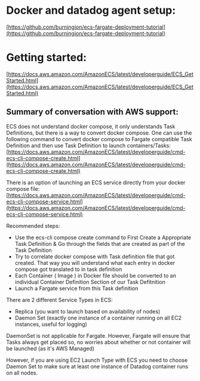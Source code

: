 # Docker and datadog agent setup:
[https://github.com/burningion/ecs-fargate-deployment-tutorial](https://github.com/burningion/ecs-fargate-deployment-tutorial)


# Getting started:
[https://docs.aws.amazon.com/AmazonECS/latest/developerguide/ECS_GetStarted.html](https://docs.aws.amazon.com/AmazonECS/latest/developerguide/ECS_GetStarted.html)



## Summary of conversation with AWS support:

ECS does not understand docker compose, it only understands Task Definitions,
but there is a way to convert docker compose. One can use the following command to convert docker compose to Fargate compatible Task Definition and then use Task Definition to launch containers/Tasks:
[https://docs.aws.amazon.com/AmazonECS/latest/developerguide/cmd-ecs-cli-compose-create.html](https://docs.aws.amazon.com/AmazonECS/latest/developerguide/cmd-ecs-cli-compose-create.html)

There is an option of launching an ECS service directly from your docker compose file:
[https://docs.aws.amazon.com/AmazonECS/latest/developerguide/cmd-ecs-cli-compose-service.html](https://docs.aws.amazon.com/AmazonECS/latest/developerguide/cmd-ecs-cli-compose-service.html)

Recommended steps:

* Use the ecs-cli compose create command to First Create a Appropriate Task Definition & Go through the fields that are created as part of the Task Definition
* Try to correlate docker compose with Task definition file that got created. That way you will understand what each entry in docker compose got translated to in task definition
* Each Container ( Image ) in Docker file should be converted to an individual Container Definition Section of our Task Defitnition
* Launch a Fargate service from this Task definition

There are 2 different Service Types in ECS:

*  Replica (you want to launch based on availability of nodes)
*  Daemon Set (exactly one instance of a container running on all EC2 instances, useful for logging)

DaemonSet is not applicable for Fargate.
However, Fargate will ensure that Tasks always get placed so, no worries about whether or not container will be launched (as it's AWS Managed)

However, if you are using EC2 Launch Type with ECS
you need to choose Daemon Set to make sure at least one instance of Datadog container runs on all nodes.

